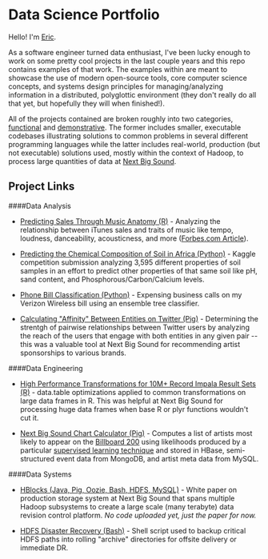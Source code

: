 Data Science Portfolio
=======

Hello!  I'm [Eric](https://www.linkedin.com/pub/eric-czech/8/992/202).  

As a software engineer turned data enthusiast, I've been lucky enough to work on some pretty cool projects in the last couple years and this repo contains examples of that work.  The examples within are meant to showcase the use of modern open-source tools, core computer science concepts, and systems design principles for managing/analyzing information in a distributed, polyglottic environment (they don't really do all that yet, but hopefully they will when finished!).

All of the projects contained are broken roughly into two categories, [functional](/functional) and [demonstrative](/demonstrative).  The former includes smaller, executable codebases illustrating solutions to common problems in several different programming languages while the latter includes real-world, production (but not executable) solutions used, mostly within the context of Hadoop, to process large quantities of data at [Next Big Sound](https://www.nextbigsound.com/about).

Project Links
------------------
####Data Analysis
-  [Predicting Sales Through Music Anatomy (R)](/demonstrative/R/music_anatomy/README.md) - Analyzing the relationship between iTunes sales and traits of music like tempo, loudness, danceability, acousticness, and more ([Forbes.com Article](http://www.forbes.com/sites/livbuli/2014/09/18/engineering-success-the-data-driven-approach-to-hit-making/)).

-  [Predicting the Chemical Composition of Soil in Africa (Python)](http://nbviewer.ipython.org/github/eric-czech/portfolio/blob/master/demonstrative/python/notebooks/kaggle_soil.ipynb) - Kaggle competition submission analyzing 3,595 different properties of soil samples in an effort to predict other properties of that same soil like pH, sand content, and Phosphorous/Carbon/Calcium levels.

-  [Phone Bill Classification (Python)](http://nbviewer.ipython.org/github/eric-czech/portfolio/blob/master/demonstrative/python/notebooks/phone_bills.ipynb) - Expensing business calls on my Verizon Wireless bill using an ensemble tree classifier.

-  [Calculating "Affinity" Between Entities on Twitter (Pig)](/demonstrative/pig/twitter_affinity) - Determining the strentgh of pairwise relationships between Twitter users by analyzing the reach of the users that engage with both entities in any given pair -- this was a valuable tool at Next Big Sound for recommending artist sponsorships to various brands. 


####Data Engineering
-  [High Performance Transformations for 10M+ Record Impala Result Sets (R)](/demonstrative/R/impala/transforms.R) - data.table optimizations applied to common transformations on large data frames in R.  This was helpful at Next Big Sound for processing huge data frames when base R or plyr functions wouldn't cut it.

-  [Next Big Sound Chart Calculator (Pig)](/demonstrative/pig/predictive_billboard_chart) - Computes a list of artists most likely to appear on the [Billboard 200](http://en.wikipedia.org/wiki/Billboard_200) using likelihoods produced by a particular [supervised learning technique](http://making.nextbigsound.com/post/68287169332/predicting-next-years-breakout-artists) and stored in HBase, semi-structured event data from MongoDB, and artist meta data from MySQL.


####Data Systems
-  [HBlocks (Java, Pig, Oozie, Bash, HDFS, MySQL)](http://bit.ly/1rCkZJS) - White paper on production storage system at Next Big Sound that spans multiple Hadoop subsystems to create a large scale (many terabyte) data revision control platform.  *No code uploaded yet, just the paper for now.*

-  [HDFS Disaster Recovery (Bash)](/demonstrative/bash/hdfs_backup/hdfs_backup.sh) - Shell script used to backup critical HDFS paths into rolling "archive" directories for offsite delivery or immediate DR.


